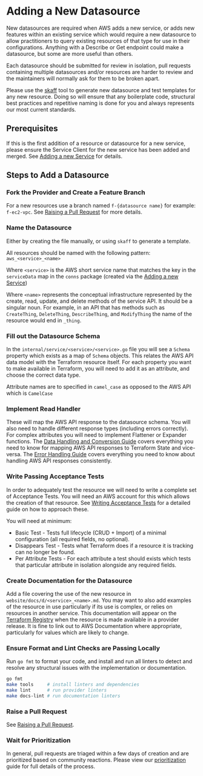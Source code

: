 # Adding a New Datasource

New datasources are required when AWS adds a new service, or adds new features within an existing service which would require a new datasource to allow practitioners to query existing resources of that type for use in their configurations. Anything with a Describe or Get endpoint could make a datasource, but some are more useful than others.

Each datasource should be submitted for review in isolation, pull requests containing multiple datasources and/or resources are harder to review and the maintainers will normally ask for them to be broken apart.

Please use the [skaff](https://github.com/hashicorp/terraform-provider-aws/blob/main/skaff/README.md) tool to generate new datasource and test templates for any new resource. Doing so will ensure that any boilerplate code, structural best practices and repetitive naming is done for you and always represents our most current standards.

## Prerequisites

If this is the first addition of a resource or datasource for a new service, please ensure the Service Client for the new service has been added and merged. See [Adding a new Service](add-a-new-service.md) for details.

## Steps to Add a Datasource

### Fork the Provider and Create a Feature Branch

For a new resources use a branch named `f-{datasource name}` for example: `f-ec2-vpc`. See [Raising a Pull Request](raising-a-pull-request.md) for more details.

### Name the Datasource

Either by creating the file manually, or using `skaff` to generate a template.

All resources should be named with the following pattern: `aws_<service>_<name>`

Where `<service>` is the AWS short service name that matches the key in the `serviceData` map in the `conns` package (created via the [Adding a new Service](add-a-new-service.md))

Where `<name>` represents the conceptual infrastructure represented by the create, read, update, and delete methods of the service API. It should be a singular noun. For example, in an API that has methods such as `CreateThing`, `DeleteThing`, `DescribeThing`, and `ModifyThing` the name of the resource would end in `_thing`.

### Fill out the Datasource Schema

In the `internal/service/<service>/<service>.go` file you will see a `Schema` property which exists as a map of `Schema` objects. This relates the AWS API data model with the Terraform resource itself. For each property you want to make available in Terraform, you will need to add it as an attribute, and choose the correct data type.

Attribute names are to specified in `camel_case` as opposed to the AWS API which is `CamelCase`

### Implement Read Handler

These will map the AWS API response to the datasource schema. You will also need to handle different response types (including errors correctly). For complex attributes you will need to implement Flattener or Expander functions. The [Data Handling and Conversion Guide](data-handling-and-conversion.md) covers everything you need to know for mapping AWS API responses to Terraform State and vice-versa. The [Error Handling Guide](error-handling.md) covers everything you need to know about handling AWS API responses consistently.

### Write Passing Acceptance Tests
In order to adequately test the resource we will need to write a complete set of Acceptance Tests. You will need an AWS account for this which allows the creation of that resource. See [Writing Acceptance Tests](running-and-writing-acceptance-tests.md) for a detailed guide on how to approach these.

You will need at minimum:

- Basic Test - Tests full lifecycle (CRUD + Import) of a minimal configuration (all required fields, no optional).
- Disappears Test - Tests what Terraform does if a resource it is tracking can no longer be found.
- Per Attribute Tests - For each attribute a test should exists which tests that particular attribute in isolation alongside any required fields.

### Create Documentation for the Datasource

Add a file covering the use of the new resource in `website/docs/d/<service>_<name>.md`. You may want to also add examples of the resource in use particularly if its use is complex, or relies on resources in another service. This documentation will appear on the [Terraform Registry](https://registry.terraform.io/providers/hashicorp/aws/latest) when the resource is made available in a provider release. It is fine to link out to AWS Documentation where appropriate, particularly for values which are likely to change.

### Ensure Format and Lint Checks are Passing Locally

Run `go fmt` to format your code, and install and run all linters to detect and resolve any structural issues with the implementation or documentation.

```sh
go fmt
make tools     # install linters and dependencies
make lint      # run provider linters
make docs-lint # run documentation linters
```

### Raise a Pull Request

See [Raising a Pull Request](raising-a-pull-request.md).

### Wait for Prioritization

In general, pull requests are triaged within a few days of creation and are prioritized based on community reactions. Please view our [prioritization](prioritization.md) guide for full details of the process.

